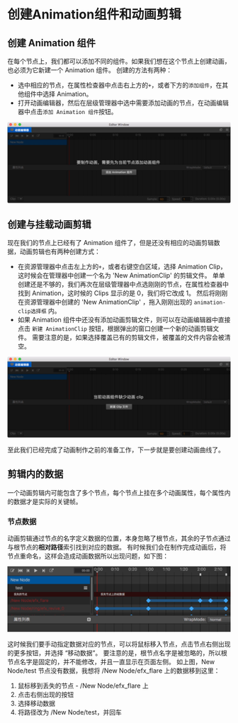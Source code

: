 # 创建Animation组件和动画剪辑

## 创建 Animation 组件

在每个节点上，我们都可以添加不同的组件。如果我们想在这个节点上创建动画，也必须为它新建一个 Animation 组件。
创建的方法有两种：

 - 选中相应的节点，在属性检查器中点击右上方的`+`，或者下方的`添加组件`，在其他组件中选择 Animation。
 - 打开动画编辑器，然后在层级管理器中选中需要添加动画的节点，在动画编辑器中点击`添加 Animation 组件`按钮。

<a href="animation-clip/add-component.jpg"><img src="animation-clip/add-component.jpg" alt="main"></a>

## 创建与挂载动画剪辑

现在我们的节点上已经有了 Animation 组件了，但是还没有相应的动画剪辑数据，动画剪辑也有两种创建方式：

 - 在资源管理器中点击左上方的`+`，或者右键空白区域，选择 Animation Clip，这时候会在管理器中创建一个名为 'New AnimationClip' 的剪辑文件。
单单创建还是不够的，我们再次在层级管理器中点选刚刚的节点，在属性检查器中找到 Animation，这时候的 Clips 显示的是 0，我们将它改成 1。
然后将刚刚在资源管理器中创建的 'New AnimationClip' ，拖入刚刚出现的 `animation-clip选择框` 内。
 - 如果 Animation 组件中还没有添加动画剪辑文件，则可以在动画编辑器中直接点击 `新建 AnimationClip` 按钮，根据弹出的窗口创建一个新的动画剪辑文件。
 需要注意的是，如果选择覆盖已有的剪辑文件，被覆盖的文件内容会被清空。

<a href="animation-clip/add-clip.jpg"><img src="animation-clip/add-clip.jpg" alt="main"></a>

至此我们已经完成了动画制作之前的准备工作，下一步就是要创建动画曲线了。

## 剪辑内的数据

一个动画剪辑内可能包含了多个节点，每个节点上挂在多个动画属性，每个属性内的数据才是实际的关键帧。

### 节点数据

动画剪辑通过节点的名字定义数据的位置，本身忽略了根节点，其余的子节点通过与根节点的**相对路径**索引找到对应的数据。
有时候我们会在制作完成动画后，将节点重命名，这样会造成动画数据所以出现问题，如下图：

<a href="animation-clip/miss-node.jpg"><img src="animation-clip/miss-node.jpg"></a>

这时候我们要手动指定数据对应的节点，可以将鼠标移入节点，点击节点右侧出现的更多按钮，并选择 “移动数据”。
要注意的是，根节点名字是被忽略的，所以根节点名字是固定的，并不能修改，并且一直显示在页面左侧。
如上图，New Node/test 节点没有数据，我想将 /New Node/efx_flare 上的数据移到这里：
1. 鼠标移到丢失的节点 - /New Node/efx_flare 上
2. 点击右侧出现的按钮
3. 选择移动数据
4. 将路径改为 /New Node/test，并回车